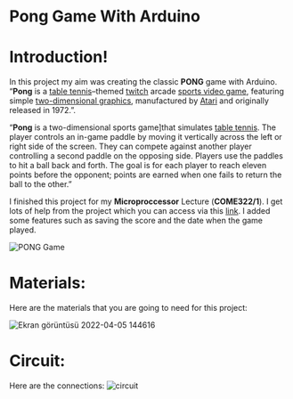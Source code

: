 # Pong Game With Arduino

# Introduction!


In this project my aim was creating the classic **PONG** game with Arduino. “**Pong** is a [table tennis](https://en.wikipedia.org/wiki/Table_tennis "Table tennis")–themed [twitch](https://en.wikipedia.org/wiki/Twitch_gameplay "Twitch gameplay") arcade [sports video game](https://en.wikipedia.org/wiki/Sports_video_game "Sports video game"), featuring simple [two-dimensional graphics](https://en.wikipedia.org/wiki/2D_computer_graphics "2D computer graphics"), manufactured by [Atari](https://en.wikipedia.org/wiki/Atari,_Inc "Atari, Inc") and originally released in 1972.”.

“**Pong** is a two-dimensional sports game]that simulates [table tennis](https://en.wikipedia.org/wiki/Table_tennis "Table tennis"). The player controls an in-game paddle by moving it vertically across the left or right side of the screen. They can compete against another player controlling a second paddle on the opposing side. Players use the paddles to hit a ball back and forth. The goal is for each player to reach eleven points before the opponent; points are earned when one fails to return the ball to the other.”

I finished this project for my  **Microproccessor** Lecture (**COME322/1**). I get lots of help from the project which you can access via this [link](https://www.instructables.com/8x16-LED-Matrix-Pong-Game-2-Paddles-Per-Player-Ver/). I added some features such as saving the score and the date when the game played.

![PONG Game](https://www.hiig.de/wp-content/uploads/2014/11/Pong1-1200x900.jpg)


# Materials:
Here are the materials that you are going to need for this project:

![Ekran görüntüsü 2022-04-05 144616](https://user-images.githubusercontent.com/99920678/161747079-d2b4bab7-4175-42d8-ba47-bee3a566357a.png)

# Circuit:

Here are the connections:
![circuit](https://user-images.githubusercontent.com/99920678/161747189-729d4705-9cc2-409b-a90c-90efac8c061d.png) 

